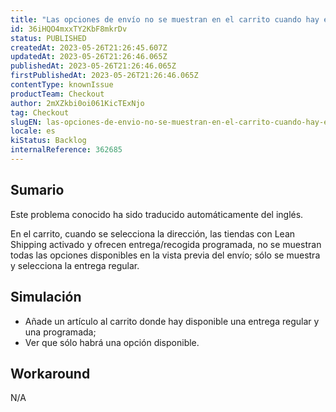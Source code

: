 ```yaml
---
title: "Las opciones de envío no se muestran en el carrito cuando hay entrega programada y Lean Shipping activado"
id: 36iHQO4mxxTY2KbF8mkrDv
status: PUBLISHED
createdAt: 2023-05-26T21:26:45.607Z
updatedAt: 2023-05-26T21:26:46.065Z
publishedAt: 2023-05-26T21:26:46.065Z
firstPublishedAt: 2023-05-26T21:26:46.065Z
contentType: knownIssue
productTeam: Checkout
author: 2mXZkbi0oi061KicTExNjo
tag: Checkout
slugEN: las-opciones-de-envio-no-se-muestran-en-el-carrito-cuando-hay-entrega-programada-y-lean-shipping-activado
locale: es
kiStatus: Backlog
internalReference: 362685
---
```


## Sumario

<div class="alert alert-info">
  <p>Este problema conocido ha sido traducido automáticamente del inglés.</p>
</div>


En el carrito, cuando se selecciona la dirección, las tiendas con Lean Shipping activado y ofrecen entrega/recogida programada, no se muestran todas las opciones disponibles en la vista previa del envío; sólo se muestra y selecciona la entrega regular.


##

## Simulación



- Añade un artículo al carrito donde hay disponible una entrega regular y una programada;
- Ver que sólo habrá una opción disponible.


##

## Workaround


N/A



